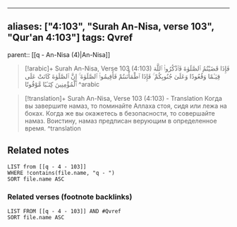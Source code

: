 
---
aliases: ["4:103", "Surah An-Nisa, verse 103", "Qur'an 4:103"]
tags: Qvref
---

parent:: [[q - An-Nisa (4)|An-Nisa]]

> [!arabic]+ Surah An-Nisa, Verse 103 (4:103)
> <span class="quran-arabic">فَإِذَا قَضَيْتُمُ ٱلصَّلَوٰةَ فَٱذْكُرُوا۟ ٱللَّهَ قِيَـٰمًا وَقُعُودًا وَعَلَىٰ جُنُوبِكُمْ ۚ فَإِذَا ٱطْمَأْنَنتُمْ فَأَقِيمُوا۟ ٱلصَّلَوٰةَ ۚ إِنَّ ٱلصَّلَوٰةَ كَانَتْ عَلَى ٱلْمُؤْمِنِينَ كِتَـٰبًا مَّوْقُوتًا</span>
^arabic

> [!translation]+ Surah An-Nisa, Verse 103 (4:103) - Translation
> Когда вы завершите намаз, то поминайте Аллаха стоя, сидя или лежа на боках. Когда же вы окажетесь в безопасности, то совершайте намаз. Воистину, намаз предписан верующим в определенное время.
^translation



## Related notes
```dataview
LIST from [[q - 4 - 103]]
WHERE !contains(file.name, "q - ")
SORT file.name ASC
```

### Related verses (footnote backlinks)
```dataview
LIST FROM [[q - 4 - 103]] AND #Qvref
SORT file.name ASC
```

